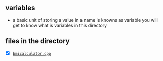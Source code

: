 ## variables

- a basic unit of storing a value in a name is knowns as variable you will get to know what is variables in this directory

## files in the directory 

- [x] [`bmicalculator.cpp`](bmicalculator.cpp)